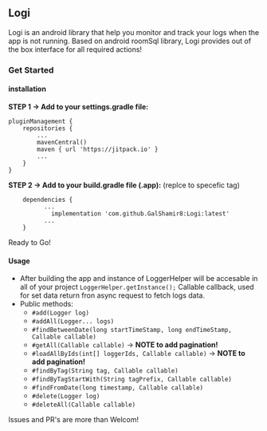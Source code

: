 ## Logi
Logi is an android library that help you monitor and track your logs when the app is not running.
Based on android roomSql library, Logi provides out of the box interface for all required actions!

### Get Started
#### installation

**STEP 1 -> Add to your settings.gradle file:**
```
pluginManagement {
    repositories {
        ...
        mavenCentral()
        maven { url 'https://jitpack.io' }
        ...
    }
}
```

**STEP 2 -> Add to your build.gradle file (.app):** (replce to specefic tag)
```
	dependencies {
          ...
	        implementation 'com.github.GalShamir8:Logi:latest'
          ...
	}
```
Ready to Go!

#### Usage

- After building the app and instance of LoggerHelper will be accesable in all of your project `LoggerHelper.getInstance();`
Callable callback, used for set data return fron async request to fetch logs data.
- Public methods:
  - `#add(Logger log)`
  - `#addAll(Logger... logs)`
  - `#findBetweenDate(long startTimeStamp, long endTimeStamp, Callable callable)`
  - `#getAll(Callable callable)` -> **NOTE to add pagination!**
  - `#loadAllByIds(int[] loggerIds, Callable callable)` -> **NOTE to add pagination!**
  - `#findByTag(String tag, Callable callable)`
  - `#findByTagStartWith(String tagPrefix, Callable callable)`
  - `#findFromDate(long timestamp, Callable callable)`
  - `#delete(Logger log)`
  - `#deleteAll(Callable callable)`

Issues and PR's are more than Welcom!
